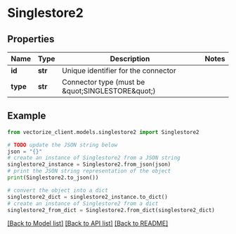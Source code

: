 # Singlestore2


## Properties

Name | Type | Description | Notes
------------ | ------------- | ------------- | -------------
**id** | **str** | Unique identifier for the connector | 
**type** | **str** | Connector type (must be \&quot;SINGLESTORE\&quot;) | 

## Example

```python
from vectorize_client.models.singlestore2 import Singlestore2

# TODO update the JSON string below
json = "{}"
# create an instance of Singlestore2 from a JSON string
singlestore2_instance = Singlestore2.from_json(json)
# print the JSON string representation of the object
print(Singlestore2.to_json())

# convert the object into a dict
singlestore2_dict = singlestore2_instance.to_dict()
# create an instance of Singlestore2 from a dict
singlestore2_from_dict = Singlestore2.from_dict(singlestore2_dict)
```
[[Back to Model list]](../README.md#documentation-for-models) [[Back to API list]](../README.md#documentation-for-api-endpoints) [[Back to README]](../README.md)


